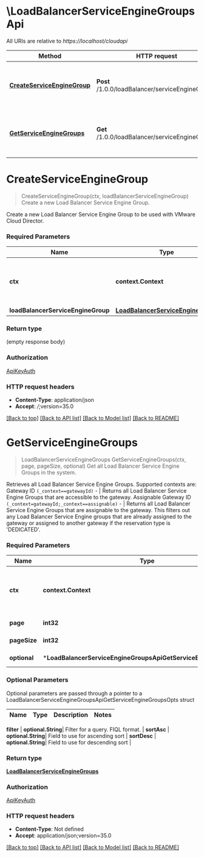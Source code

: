 # \LoadBalancerServiceEngineGroupsApi

All URIs are relative to *https://localhost/cloudapi*

Method | HTTP request | Description
------------- | ------------- | -------------
[**CreateServiceEngineGroup**](LoadBalancerServiceEngineGroupsApi.md#CreateServiceEngineGroup) | **Post** /1.0.0/loadBalancer/serviceEngineGroups | Create a new Load Balancer Service Engine Group.
[**GetServiceEngineGroups**](LoadBalancerServiceEngineGroupsApi.md#GetServiceEngineGroups) | **Get** /1.0.0/loadBalancer/serviceEngineGroups | Get all Load Balancer Service Engine Groups in the system.


# **CreateServiceEngineGroup**
> CreateServiceEngineGroup(ctx, loadBalancerServiceEngineGroup)
Create a new Load Balancer Service Engine Group.

Create a new Load Balancer Service Engine Group to be used with VMware Cloud Director. 

### Required Parameters

Name | Type | Description  | Notes
------------- | ------------- | ------------- | -------------
 **ctx** | **context.Context** | context for authentication, logging, cancellation, deadlines, tracing, etc.
  **loadBalancerServiceEngineGroup** | [**LoadBalancerServiceEngineGroup**](LoadBalancerServiceEngineGroup.md)|  | 

### Return type

 (empty response body)

### Authorization

[ApiKeyAuth](../README.md#ApiKeyAuth)

### HTTP request headers

 - **Content-Type**: application/json
 - **Accept**: *_/_*;version=35.0

[[Back to top]](#) [[Back to API list]](../README.md#documentation-for-api-endpoints) [[Back to Model list]](../README.md#documentation-for-models) [[Back to README]](../README.md)

# **GetServiceEngineGroups**
> LoadBalancerServiceEngineGroups GetServiceEngineGroups(ctx, page, pageSize, optional)
Get all Load Balancer Service Engine Groups in the system.

Retrieves all Load Balancer Service Engine Groups. Supported contexts are: Gateway ID <code>(_context==gatewayId)</code> - | Returns all Load Balancer Service Engine Groups that are accessible to the gateway. Assignable Gateway ID <code>(_context=gatewayId;_context==assignable)</code> - | Returns all Load Balancer Service Engine Groups that are assignable to the gateway. This filters out any Load Balancer Service Engine groups that are already assigned to the gateway or assigned to another gateway if the reservation type is 'DEDICATED'. 

### Required Parameters

Name | Type | Description  | Notes
------------- | ------------- | ------------- | -------------
 **ctx** | **context.Context** | context for authentication, logging, cancellation, deadlines, tracing, etc.
  **page** | **int32**| Page to fetch, zero offset. | [default to 1]
  **pageSize** | **int32**| Results per page to fetch. | [default to 25]
 **optional** | ***LoadBalancerServiceEngineGroupsApiGetServiceEngineGroupsOpts** | optional parameters | nil if no parameters

### Optional Parameters
Optional parameters are passed through a pointer to a LoadBalancerServiceEngineGroupsApiGetServiceEngineGroupsOpts struct

Name | Type | Description  | Notes
------------- | ------------- | ------------- | -------------


 **filter** | **optional.String**| Filter for a query.  FIQL format. | 
 **sortAsc** | **optional.String**| Field to use for ascending sort | 
 **sortDesc** | **optional.String**| Field to use for descending sort | 

### Return type

[**LoadBalancerServiceEngineGroups**](LoadBalancerServiceEngineGroups.md)

### Authorization

[ApiKeyAuth](../README.md#ApiKeyAuth)

### HTTP request headers

 - **Content-Type**: Not defined
 - **Accept**: application/json;version=35.0

[[Back to top]](#) [[Back to API list]](../README.md#documentation-for-api-endpoints) [[Back to Model list]](../README.md#documentation-for-models) [[Back to README]](../README.md)

